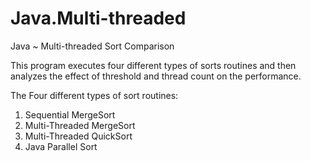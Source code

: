 # Java.Multi-threaded
Java ~ Multi-threaded Sort Comparison

This program executes four different types of sorts routines and then analyzes the effect of threshold and thread count on the performance.

The Four different types of sort routines:

1) Sequential MergeSort
2) Multi-Threaded MergeSort
3) Multi-Threaded QuickSort
4) Java Parallel Sort
